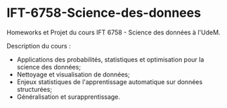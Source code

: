 # IFT-6758-Science-des-donnees
Homeworks et Projet du cours IFT 6758 - Science des données à l'UdeM.

Description du cours :
- Applications des probabilités, statistiques et optimisation pour la science des données; 
- Nettoyage et visualisation de données; 
- Enjeux statistiques de l'apprentissage automatique sur données structurées; 
- Généralisation et surapprentissage.
